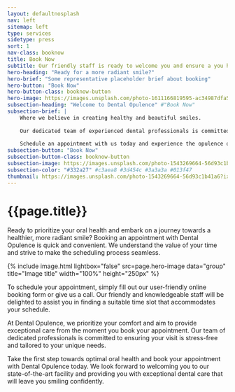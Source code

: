 ```yaml
---
layout: defaultnosplash
nav: left
sitemap: left
type: services
sidetype: press
sort: 1
nav-class: booknow
title: Book Now
subtitle: Our friendly staff is ready to welcome you and ensure a you have a comfortable experience
hero-heading: "Ready for a more radiant smile?"
hero-brief: "Some representative placeholder brief about booking"
hero-button: "Book Now"
hero-button-class: booknow-button
hero-image: https://images.unsplash.com/photo-1611166819595-ac34987dfa57?ixlib=rb-4.0.3&ixid=M3wxMjA3fDB8MHxwaG90by1wYWdlfHx8fGVufDB8fHx8fA%3D%3D&auto=format&fit=crop&w=1415&q=80
subsection-heading: "Welcome to Dental Opulence" #"Book Now"
subsection-brief: |
    Where we believe in creating healthy and beautiful smiles.
    
    Our dedicated team of experienced dental professionals is committed to providing exceptional dental care in a comfortable and welcoming environment. Whether you require general dental treatments or are looking to enhance your smile through cosmetic dentistry, we have the expertise to meet your needs.
    
    Schedule an appointment with us today and experience the opulence of exceptional dental care.
subsection-button: "Book Now"
subsection-button-class: booknow-button
subsection-image: https://images.unsplash.com/photo-1543269664-56d93c1b41a6?ixlib=rb-4.0.3&ixid=MnwxMjA3fDB8MHxwaG90by1wYWdlfHx8fGVufDB8fHx8&auto=format&fit=crop&w=2070&q=80
subsection-color: "#332a27" #c3aea8 #3d454c #3a3a3a #013f47
thumbnail: https://images.unsplash.com/photo-1543269664-56d93c1b41a6?ixlib=rb-4.0.3&ixid=MnwxMjA3fDB8MHxwaG90by1wYWdlfHx8fGVufDB8fHx8&auto=format&fit=crop&w=2070&q=80
---
```

# {{page.title}}

Ready to prioritize your oral health and embark on a journey towards a healthier, more radiant smile? Booking an appointment with Dental Opulence is quick and convenient. We understand the value of your time and strive to make the scheduling process seamless.

{% include image.html lightbox="false" src=page.hero-image data="group" title="Image title" width="100%" height="250px" %}

To schedule your appointment, simply fill out our user-friendly online booking form or give us a call. Our friendly and knowledgeable staff will be delighted to assist you in finding a suitable time slot that accommodates your schedule.

At Dental Opulence, we prioritize your comfort and aim to provide exceptional care from the moment you book your appointment. Our team of dedicated professionals is committed to ensuring your visit is stress-free and tailored to your unique needs.

Take the first step towards optimal oral health and book your appointment with Dental Opulence today. We look forward to welcoming you to our state-of-the-art facility and providing you with exceptional dental care that will leave you smiling confidently.
